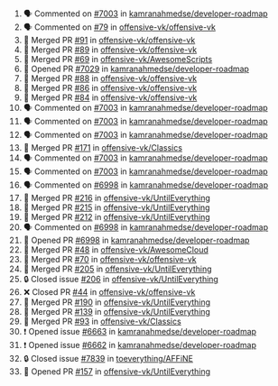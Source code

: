 <!--START_SECTION:activity-->
1. 🗣 Commented on [#7003](https://github.com/kamranahmedse/developer-roadmap/pull/7003#issuecomment-2335952767) in [kamranahmedse/developer-roadmap](https://github.com/kamranahmedse/developer-roadmap)
2. 🗣 Commented on [#79](https://github.com/offensive-vk/offensive-vk/issues/79#issuecomment-2335924210) in [offensive-vk/offensive-vk](https://github.com/offensive-vk/offensive-vk)
3. 🎉 Merged PR [#91](https://github.com/offensive-vk/offensive-vk/pull/91) in [offensive-vk/offensive-vk](https://github.com/offensive-vk/offensive-vk)
4. 🎉 Merged PR [#89](https://github.com/offensive-vk/offensive-vk/pull/89) in [offensive-vk/offensive-vk](https://github.com/offensive-vk/offensive-vk)
5. 🎉 Merged PR [#69](https://github.com/offensive-vk/AwesomeScripts/pull/69) in [offensive-vk/AwesomeScripts](https://github.com/offensive-vk/AwesomeScripts)
6. 💪 Opened PR [#7029](https://github.com/kamranahmedse/developer-roadmap/pull/7029) in [kamranahmedse/developer-roadmap](https://github.com/kamranahmedse/developer-roadmap)
7. 🎉 Merged PR [#88](https://github.com/offensive-vk/offensive-vk/pull/88) in [offensive-vk/offensive-vk](https://github.com/offensive-vk/offensive-vk)
8. 🎉 Merged PR [#86](https://github.com/offensive-vk/offensive-vk/pull/86) in [offensive-vk/offensive-vk](https://github.com/offensive-vk/offensive-vk)
9. 🎉 Merged PR [#84](https://github.com/offensive-vk/offensive-vk/pull/84) in [offensive-vk/offensive-vk](https://github.com/offensive-vk/offensive-vk)
10. 🗣 Commented on [#7003](https://github.com/kamranahmedse/developer-roadmap/pull/7003#issuecomment-2335000089) in [kamranahmedse/developer-roadmap](https://github.com/kamranahmedse/developer-roadmap)
11. 🗣 Commented on [#7003](https://github.com/kamranahmedse/developer-roadmap/pull/7003#issuecomment-2334999861) in [kamranahmedse/developer-roadmap](https://github.com/kamranahmedse/developer-roadmap)
12. 🗣 Commented on [#7003](https://github.com/kamranahmedse/developer-roadmap/pull/7003#issuecomment-2334351241) in [kamranahmedse/developer-roadmap](https://github.com/kamranahmedse/developer-roadmap)
13. 🎉 Merged PR [#171](https://github.com/offensive-vk/Classics/pull/171) in [offensive-vk/Classics](https://github.com/offensive-vk/Classics)
14. 🗣 Commented on [#7003](https://github.com/kamranahmedse/developer-roadmap/pull/7003#issuecomment-2331882635) in [kamranahmedse/developer-roadmap](https://github.com/kamranahmedse/developer-roadmap)
15. 🗣 Commented on [#7003](https://github.com/kamranahmedse/developer-roadmap/pull/7003#issuecomment-2331855501) in [kamranahmedse/developer-roadmap](https://github.com/kamranahmedse/developer-roadmap)
16. 🗣 Commented on [#6998](https://github.com/kamranahmedse/developer-roadmap/pull/6998#issuecomment-2331679468) in [kamranahmedse/developer-roadmap](https://github.com/kamranahmedse/developer-roadmap)
17. 🎉 Merged PR [#216](https://github.com/offensive-vk/UntilEverything/pull/216) in [offensive-vk/UntilEverything](https://github.com/offensive-vk/UntilEverything)
18. 🎉 Merged PR [#215](https://github.com/offensive-vk/UntilEverything/pull/215) in [offensive-vk/UntilEverything](https://github.com/offensive-vk/UntilEverything)
19. 🎉 Merged PR [#212](https://github.com/offensive-vk/UntilEverything/pull/212) in [offensive-vk/UntilEverything](https://github.com/offensive-vk/UntilEverything)
20. 🗣 Commented on [#6998](https://github.com/kamranahmedse/developer-roadmap/issues/6998) in [kamranahmedse/developer-roadmap](https://github.com/kamranahmedse/developer-roadmap)
21. 💪 Opened PR [#6998](https://github.com/kamranahmedse/developer-roadmap/pull/6998) in [kamranahmedse/developer-roadmap](https://github.com/kamranahmedse/developer-roadmap)
22. 🎉 Merged PR [#48](https://github.com/offensive-vk/AwesomeCloud/pull/48) in [offensive-vk/AwesomeCloud](https://github.com/offensive-vk/AwesomeCloud)
23. 🎉 Merged PR [#70](https://github.com/offensive-vk/offensive-vk/pull/70) in [offensive-vk/offensive-vk](https://github.com/offensive-vk/offensive-vk)
24. 🎉 Merged PR [#205](https://github.com/offensive-vk/UntilEverything/pull/205) in [offensive-vk/UntilEverything](https://github.com/offensive-vk/UntilEverything)
25. 🔒 Closed issue [#206](https://github.com/offensive-vk/UntilEverything/issues/206) in [offensive-vk/UntilEverything](https://github.com/offensive-vk/UntilEverything)
26. ❌ Closed PR [#44](https://github.com/offensive-vk/offensive-vk/pull/44) in [offensive-vk/offensive-vk](https://github.com/offensive-vk/offensive-vk)
27. 🎉 Merged PR [#190](https://github.com/offensive-vk/UntilEverything/pull/190) in [offensive-vk/UntilEverything](https://github.com/offensive-vk/UntilEverything)
28. 🎉 Merged PR [#139](https://github.com/offensive-vk/UntilEverything/pull/139) in [offensive-vk/UntilEverything](https://github.com/offensive-vk/UntilEverything)
29. 🎉 Merged PR [#93](https://github.com/offensive-vk/Classics/pull/93) in [offensive-vk/Classics](https://github.com/offensive-vk/Classics)
30. ❗ Opened issue [#6663](https://github.com/kamranahmedse/developer-roadmap/issues/6663) in [kamranahmedse/developer-roadmap](https://github.com/kamranahmedse/developer-roadmap)
31. ❗ Opened issue [#6662](https://github.com/kamranahmedse/developer-roadmap/issues/6662) in [kamranahmedse/developer-roadmap](https://github.com/kamranahmedse/developer-roadmap)
32. 🔒 Closed issue [#7839](https://github.com/toeverything/AFFiNE/issues/7839) in [toeverything/AFFiNE](https://github.com/toeverything/AFFiNE)
33. 💪 Opened PR [#157](https://github.com/offensive-vk/UntilEverything/pull/157) in [offensive-vk/UntilEverything](https://github.com/offensive-vk/UntilEverything)
<!--END_SECTION:activity-->
